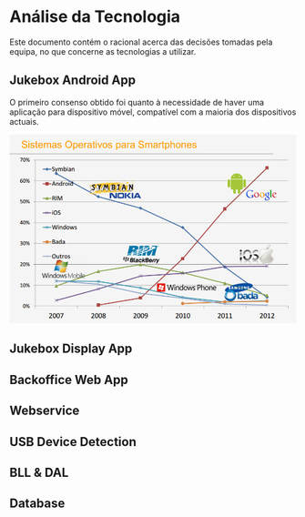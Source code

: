 Análise da Tecnologia
=====================

Este documento contém o racional acerca das decisões tomadas pela equipa, no que concerne as tecnologias a utilizar.

Jukebox Android App
-------------------

O primeiro consenso obtido foi quanto à necessidade de haver uma aplicação para dispositivo móvel, compatível com a maioria dos dispositivos actuais.


![image1](img/img2.png)


Jukebox Display App
-------------------

Backoffice Web App
------------------

Webservice
----------

USB Device Detection
--------------------

BLL & DAL
---------

Database
--------

